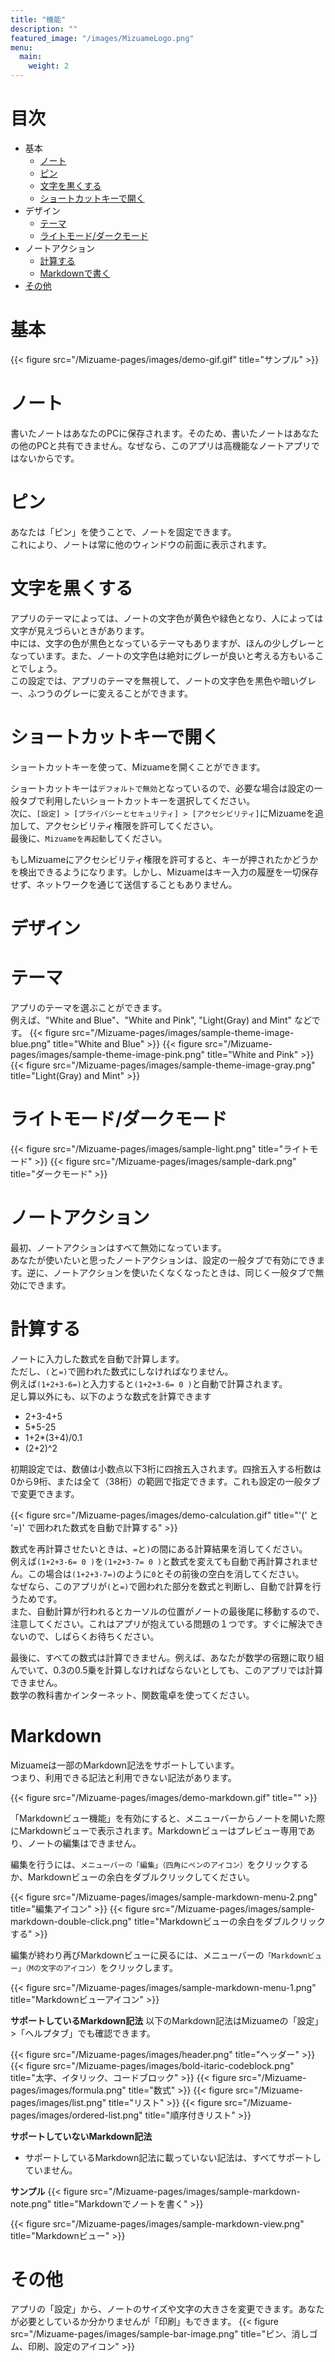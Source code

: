 ```yaml
---
title: "機能"
description: ""
featured_image: "/images/MizuameLogo.png"
menu:
  main:
    weight: 2
---
```

# 目次
- 基本
  - [ノート](#ノート)
  - [ピン](#ピン)
  - [文字を黒くする](#文字を黒くする)
  - [ショートカットキーで開く](#ショートカットキーで開く)
- デザイン
  - [テーマ](#テーマ)
  - [ライトモード/ダークモード](#ライトモードダークモード)
- ノートアクション
  - [計算する](#計算する)
  - [Markdownで書く](#markdown)
- [その他](#その他)

# 基本

{{< figure src="/Mizuame-pages/images/demo-gif.gif" title="サンプル" >}}

# ノート
書いたノートはあなたのPCに保存されます。そのため、書いたノートはあなたの他のPCと共有できません。なぜなら、このアプリは高機能なノートアプリではないからです。

# ピン
あなたは「ピン」を使うことで、ノートを固定できます。  
これにより、ノートは常に他のウィンドウの前面に表示されます。

# 文字を黒くする
アプリのテーマによっては、ノートの文字色が黄色や緑色となり、人によっては文字が見えづらいときがあります。  
中には、文字の色が黒色となっているテーマもありますが、ほんの少しグレーとなっています。また、ノートの文字色は絶対にグレーが良いと考える方もいることでしょう。  
この設定では、アプリのテーマを無視して、ノートの文字色を黒色や暗いグレー、ふつうのグレーに変えることができます。  

# ショートカットキーで開く
ショートカットキーを使って、Mizuameを開くことができます。  

ショートカットキーは`デフォルトで無効`となっているので、必要な場合は設定の一般タブで利用したいショートカットキーを選択してください。  
次に、`[設定] > [プライバシーとセキュリティ] > [アクセシビリティ]`にMizuameを追加して、アクセシビリティ権限を許可してください。  
最後に、`Mizuameを再起動`してください。  

もしMizuameにアクセシビリティ権限を許可すると、キーが押されたかどうかを検出できるようになります。しかし、Mizuameはキー入力の履歴を一切保存せず、ネットワークを通じて送信することもありません。  

# デザイン

# テーマ
アプリのテーマを選ぶことができます。  
例えば、"White and Blue"、"White and Pink", "Light(Gray) and Mint" などです。
{{< figure src="/Mizuame-pages/images/sample-theme-image-blue.png" title="White and Blue" >}}
{{< figure src="/Mizuame-pages/images/sample-theme-image-pink.png" title="White and Pink" >}}
{{< figure src="/Mizuame-pages/images/sample-theme-image-gray.png" title="Light(Gray) and Mint" >}}

# ライトモード/ダークモード
{{< figure src="/Mizuame-pages/images/sample-light.png" title="ライトモード" >}}
{{< figure src="/Mizuame-pages/images/sample-dark.png" title="ダークモード" >}}

# ノートアクション
最初、ノートアクションはすべて無効になっています。  
あなたが使いたいと思ったノートアクションは、設定の一般タブで有効にできます。逆に、ノートアクションを使いたくなくなったときは、同じく一般タブで無効にできます。  

# 計算する
ノートに入力した数式を自動で計算します。  
ただし、`(`と`=)`で囲われた数式にしなければなりません。  
例えば`(1+2+3-6=)`と入力すると`(1+2+3-6= 0 )`と自動で計算されます。  
足し算以外にも、以下のような数式を計算できます
- 2+3-4+5
- 5*5-25
- 1+2*(3+4)/0.1
- (2+2)^2

初期設定では、数値は小数点以下3桁に四捨五入されます。四捨五入する桁数は0から9桁、または全て（38桁）の範囲で指定できます。これも設定の一般タブで変更できます。  

{{< figure src="/Mizuame-pages/images/demo-calculation.gif" title="'(' と '=)' で囲われた数式を自動で計算する" >}}

数式を再計算させたいときは、`=`と`)`の間にある計算結果を消してください。  
例えば`(1+2+3-6= 0 )`を`(1+2+3-7= 0 )`と数式を変えても自動で再計算されません。この場合は`(1+2+3-7=)`のように`0`とその前後の空白を消してください。  
なぜなら、このアプリが`(`と`=)`で囲われた部分を数式と判断し、自動で計算を行うためです。  
また、自動計算が行われるとカーソルの位置がノートの最後尾に移動するので、注意してください。これはアプリが抱えている問題の１つです。すぐに解決できないので、しばらくお待ちください。

最後に、すべての数式は計算できません。例えば、あなたが数学の宿題に取り組んでいて、0.3の0.5乗を計算しなければならないとしても、このアプリでは計算できません。  
数学の教科書かインターネット、関数電卓を使ってください。  

# Markdown
Mizuameは一部のMarkdown記法をサポートしています。  
つまり、利用できる記法と利用できない記法があります。  

{{< figure src="/Mizuame-pages/images/demo-markdown.gif" title="" >}}

「Markdownビュー機能」を有効にすると、メニューバーからノートを開いた際にMarkdownビューで表示されます。Markdownビューはプレビュー専用であり、ノートの編集はできません。  

編集を行うには、`メニューバーの「編集」（四角にペンのアイコン）`をクリックするか、Markdownビューの余白をダブルクリックしてください。  

{{< figure src="/Mizuame-pages/images/sample-markdown-menu-2.png" title="編集アイコン" >}}
{{< figure src="/Mizuame-pages/images/sample-markdown-double-click.png" title="Markdownビューの余白をダブルクリックする" >}}

編集が終わり再びMarkdownビューに戻るには、メニューバーの`「Markdownビュー」（Mの文字のアイコン）`をクリックします。  

{{< figure src="/Mizuame-pages/images/sample-markdown-menu-1.png" title="Markdownビューアイコン" >}}

**サポートしているMarkdown記法** 
以下のMarkdown記法はMizuameの「設定」>「ヘルプタブ」でも確認できます。

{{< figure src="/Mizuame-pages/images/header.png" title="ヘッダー" >}}
{{< figure src="/Mizuame-pages/images/bold-itaric-codeblock.png" title="太字、イタリック、コードブロック" >}}
{{< figure src="/Mizuame-pages/images/formula.png" title="数式" >}}
{{< figure src="/Mizuame-pages/images/list.png" title="リスト" >}}
{{< figure src="/Mizuame-pages/images/ordered-list.png" title="順序付きリスト" >}}

**サポートしていないMarkdown記法**
- サポートしているMarkdown記法に載っていない記法は、すべてサポートしていません。

**サンプル**
{{< figure src="/Mizuame-pages/images/sample-markdown-note.png" title="Markdownでノートを書く" >}}

{{< figure src="/Mizuame-pages/images/sample-markdown-view.png" title="Markdownビュー" >}}

# その他
アプリの「設定」から、ノートのサイズや文字の大きさを変更できます。あなたが必要としているか分かりませんが「印刷」もできます。
{{< figure src="/Mizuame-pages/images/sample-bar-image.png" title="ピン、消しゴム、印刷、設定のアイコン" >}}
